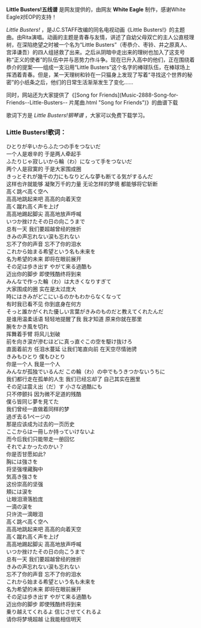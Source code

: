 

**Little Busters!五线谱** 是网友提供的，由网友 **White Eagle** 制作，感谢White Eagle对EOP的支持！

_Little Busters!_ ，是J.C.STAFF改编的同名电视动画《Little
Busters!》的主题曲。由Rita演唱。动画的主题是青春与友情，讲述了自幼父母双亡的主人公直枝理树，在深陷绝望之时被一个名为“Little
Busters”（枣恭介、枣铃、井之原真人、宫泽谦吾）的四人组拯救了出来。之后从阴暗中走出来的理树也加入了这支号称“正义的使者”的队伍中并与恶势力作斗争。现在已升入高中的他们，正在围绕着恭介的提案——组成一支沿用“Little
Busters”这个名字的棒球队伍，在棒球场上挥洒着青春。但是，某一天理树和铃在一只猫身上发现了写着“寻找这个世界的秘密”的小纸条之后，他们的日常生活渐渐发生了变化……

同时，网站还为大家提供了《[Song for Friends](Music-2888-Song-for-Friends--Little-Busters--
片尾曲.html "Song for Friends")》的曲谱下载

歌词下方是 _Little Busters!钢琴谱_ ，大家可以免费下载学习。

### Little Busters!歌词：

ひとりが辛いからふたつの手をつないだ  
一个人是艰辛的 于是两人牵起手  
ふたりじゃ寂しいから輪（わ）になって手をつないだ  
两个人是寂寞的 于是大家围成圈  
きっとそれが幾千の力にもなりどんな夢も断てる気がするんだ  
这样也许就能够 凝聚万千的力量 无论怎样的梦境 都能够将它斩断  
高く跳べ高く空へ  
高高地跳起来吧 高高的向着天空  
高く蹴れ高く声を上げ  
高高地踢起脚尖 高高地放声呼喊  
いつか挫けたその日の向こうまで  
总有一天 我们要超越曾经的挫折  
きみの声忘れない涙も忘れない  
忘不了你的声音 忘不了你的泪水  
これから始まる希望という名も未来を  
名为希望的未来 即将在眼前展开  
その足は歩き出す やがて来る過酷も  
迈出你的脚步 即使残酷终将到来  
みんなで作った輪（わ）は大きくなりすぎて  
大家围成的圈 实在是太过庞大  
時にはきみがどこにいるのかもわからなくなって  
有时我已看不见 你到底身在何方  
そっと誰かがくれた優しい言葉がきみのものだと教えてくれたんだ  
是谁用温柔话语 轻轻地提醒了我 我才知道 原来你就在那里  
腕をかき風を切れ  
挥舞着手臂 将风儿划破  
前を向き涙が滲むほどに真っ直ぐこの空を駆け抜けろ  
直面着前方 任泪水蔓延 让我们笔直向前 在天空尽情驰骋  
きみもひとり 僕もひとり  
你是一个人 我是一个人  
みんなが孤独でいるんだ この輪（わ）の中でもうきつかないうちに  
我们都行走在孤单的人生 我们已经忘却了 自己其实在圈里  
その足は震え出（だ）す 小さな過酷にも  
只不停颤抖 因为微不足道的残酷  
僕ら皆同じ夢を見てた  
我们曾经一直做着同样的梦  
過ぎ去る1ぺージの  
那是应该成为过去的一页历史  
ここからは一冊しか持っていけないよ  
而今后我们只能带走一册回忆  
それでよかったのかい？  
你是否甘愿如此?  
胸には強さを  
将坚强埋藏胸中  
気高き強さを  
这份崇高的坚强  
頬には涙を  
让眼泪滑落脸庞  
一滴の涙を  
只许流一滴眼泪  
高く跳べ高く空へ  
高高地跳起来吧 高高的向着天空  
高く蹴れ高く声を上げ  
高高地踢起脚尖 高高地放声呼喊  
いつか挫けたその日の向こうまで  
总有一天 我们要超越曾经的挫折  
きみの声忘れない涙も忘れない  
忘不了你的声音 忘不了你的泪水  
これから始まる希望という名も未来を  
名为希望的未来 即将在眼前展开  
その足は歩き出す やがて来る過酷も  
迈出你的脚步 即使残酷终将到来  
乗り越えてくれるよ 信じさせてくれるよ  
请你将梦境超越 让我能相信明天

